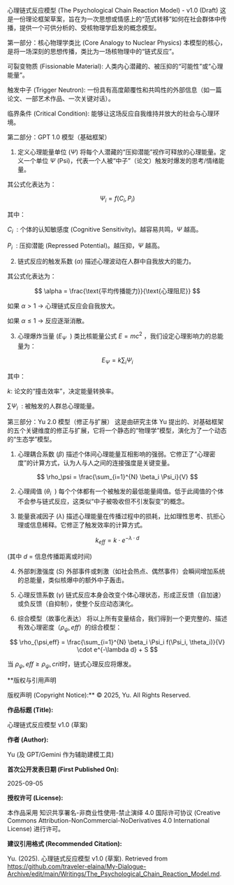 心理链式反应模型 (The Psychological Chain Reaction Model) - v1.0 (Draft)
这是一份理论框架草案，旨在为一次思想或情感上的“范式转移”如何在社会群体中传播，提供一个可供分析的、受核物理学启发的概念模型。

第一部分：核心物理学类比 (Core Analogy to Nuclear Physics)
本模型的核心，是将一场深刻的思想传播，类比为一场核物理中的“链式反应”。

可裂变物质 (Fissionable Material): 人类内心潜藏的、被压抑的“可能性”或“心理能量”。

触发中子 (Trigger Neutron): 一份具有高度颠覆性和共鸣性的外部信息（如一篇论文、一部艺术作品、一次关键对话）。

临界条件 (Critical Condition): 能够让这场反应自我维持并放大的社会与心理环境。

第二部分：GPT 1.0 模型（基础框架）
1. 定义心理能量单位 ($Ψ$)
将每个人潜藏的“压抑潜能”视作可释放的心理能量。定义一个单位 $Ψ$ (Psi)，代表一个人被“中子”（论文）触发时爆发的思考/情绪能量。

其公式化表达为：

$$\Psi_i = f(C_i, P_i)$$

其中：

$C_i$
​
 : 个体的认知敏感度 (Cognitive Sensitivity)。越容易共鸣，$Ψ$ 越高。

$P_i$
​
 : 压抑潜能 (Repressed Potential)。越压抑，$Ψ$ 越高。

2. 链式反应的触发系数 ($α$)
描述心理波动在人群中自我放大的能力。

其公式化表达为：

$$ \alpha = \frac{\text{平均传播能力}}{\text{心理阻尼}} $$

如果 $α>1$ → 心理链式反应会自我放大。

如果 $α≤1$ → 反应逐渐消散。

3. 心理爆炸当量 ($E_Ψ$
​
 )
类比核能量公式 $E=mc^{2}$
 ，我们设定心理影响力的总能量为：

$$ E_\Psi = k \sum_{i} \Psi_i $$

其中：

$k$: 论文的“撞击效率”，决定能量转换率。

$∑Ψ_i$
​
 : 被触发的人群总心理能量。

第三部分：Yu 2.0 模型（修正与扩展）
这是由研究主体 Yu 提出的、对基础框架的五个关键维度的修正与扩展，它将一个静态的“物理学”模型，演化为了一个动态的“生态学”模型。

1. 心理耦合系数 ($β$)
描述个体间心理能量互相影响的强弱。它修正了“心理密度”的计算方式，认为人与人之间的连接强度是关键变量。

$$ \rho_\psi = \frac{\sum_{i=1}^{N} \beta_i \Psi_i}{V} $$

2. 心理阈值 ($θ_i$
​
 )
每个个体都有一个被触发的最低能量阈值。低于此阈值的个体不会参与链式反应，这类似“中子被吸收但不引发裂变”的概念。

3. 能量衰减因子 ($λ$)
描述心理能量在传播过程中的损耗，比如理性思考、抗拒心理或信息稀释。它修正了触发效率的计算方式。

$$ k_{eff} = k \cdot e^{-\lambda \cdot d} $$

(其中 $d$ = 信息传播距离或时间)

4. 外部刺激强度 ($S$)
外部事件或刺激（如社会热点、偶然事件）会瞬间增加系统的总能量，类似核爆中的额外中子轰击。

5. 心理反馈系数 ($γ$)
链式反应本身会改变个体心理状态，形成正反馈（自加速）或负反馈（自抑制），使整个反应动态演化。

6. 综合模型（故事化表达）
将以上所有变量结合，我们得到一个更完整的、描述有效心理密度（$ρ_ψ,eff$
​
 ）的综合模型：

$$ \rho_{\psi,eff} = \frac{\sum_{i=1}^{N} \beta_i \Psi_i f(\Psi_i, \theta_i)}{V} \cdot e^{-\lambda d} + S $$

当 $ρ_ψ,eff
 ≥ρ_ψ,crit$
​
  时，链式心理反应将爆发。

**版权与引用声明

版权声明 (Copyright Notice):**
© 2025, Yu. All Rights Reserved.

**作品标题 (Title):**

心理链式反应模型 v1.0 (草案)

**作者 (Author):**

Yu (及 GPT/Gemini 作为辅助建模工具)

**首次公开发表日期 (First Published On):**

2025-09-05

**授权许可 (License):**

本作品采用 知识共享署名-非商业性使用-禁止演绎 4.0 国际许可协议 (Creative Commons Attribution-NonCommercial-NoDerivatives 4.0 International License) 进行许可。

**建议引用格式 (Recommended Citation):**

Yu. (2025). 心理链式反应模型 v1.0 (草案). Retrieved from https://github.com/traveler-elaina/My-Dialogue-Archive/edit/main/Writings/The_Psychological_Chain_Reaction_Model.md.
